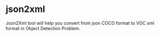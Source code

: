 # json2xml
Json2Xml tool will help you convert from json COCO format to VOC xml format in Object Detection Problem.
